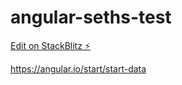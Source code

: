 # angular-seths-test

[Edit on StackBlitz ⚡️](https://stackblitz.com/edit/angular-seths-test)


https://angular.io/start/start-data
